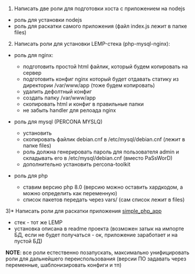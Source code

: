 1) Написать две роли для подготовки хоста с приложением на nodejs
- роль для установки nodejs
- роль для раскатки самого приложения (файл index.js лежит в папке files)

2) Написать роли для установки LEMP-стека (php-mysql-nginx):
- роль для nginx:
  - подготовить простой html файлик, который будем копировать на сервер
  - подготовить конфиг nginx который будет отдавать статику из директории /var/www/app (тоже будем копировать)
  - удалить дефолтный конфиг
  - создать папку /var/www/app
  - скопировать html и конфиг в правильные папки
  - не забыть handler для релоада nginx

- роль для mysql (PERCONA MYSLQ)
  - установить
  - скопировать файлик debian.cnf в /etc/mysql/debian.cnf (лежит в папке files)
  - роль должна генерировать пароль для пользователя admin и складывать его в /etc/mysql/debian.cnf (вместо PaSsWorD)
  - дополнительно установить percona-toolkit

- роль для php
  - ставим версию php 8.0 (версию можно оставить хардкодом, а можно определить как переменную)
  - список пакетов передать через vars/ (сам список лежит в files)

3)* Написать роли для раскатки приложения [simple_php_app](https://github.com/AnastasiyaGapochkina01/simple_php_app)
- стек - тот же LEMP
- установка описана в readme проекта (возможен затык на импорте БД, если не будет получаться - ок, приложение заработает и на пустой БД)

__NOTE__: все роли естественно позапускать, максимально унифицировать роли для дальнейшего переиспользования (версии ПО задавать через переменные, шаблонизировать конфиги и тп)
